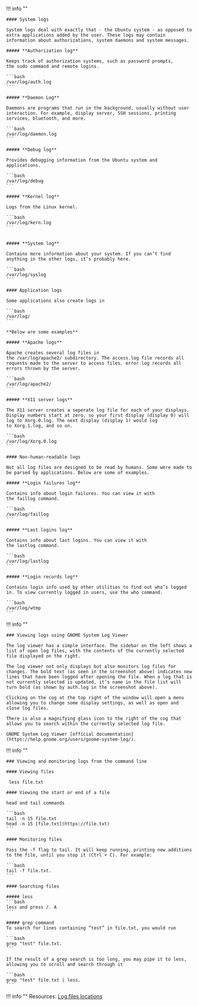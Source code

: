 !!! info ""

    #### System logs
    
    System logs deal with exactly that - the Ubuntu system - as opposed to extra applications added by the user. These logs may contain information about authorizations, system daemons and system messages.
    
    ##### **Authorization log**
    
    Keeps track of authorization systems, such as password prompts, the sudo command and remote logins.
    
    ```bash
    /var/log/auth.log
    ```
    
    ##### **Daemon Log**
    
    Daemons are programs that run in the background, usually without user interaction. For example, display server, SSH sessions, printing services, bluetooth, and more.
    
    ```bash
    /var/log/daemon.log
    ```
    
    ##### **Debug log**
    
    Provides debugging information from the Ubuntu system and applications.
    
    ```bash
    /var/log/debug
    ```
    
    ##### **Kernel log**
    
    Logs from the Linux kernel.

    ```bash
    /var/log/kern.log
    ```

    
    ##### **System log**
    
    Contains more information about your system. If you can’t find anything in the other logs, it’s probably here.
    
    ```bash
    /var/log/syslog
    ```
    
    #### Application logs
    
    Some applications also create logs in 
    
    ```bash
    /var/log/
    ```

    **Below are some examples**
    
    ##### **Apache logs**

    Apache creates several log files in the /var/log/apache2/ subdirectory. The access.log file records all requests made to the server to access files. error.log records all errors thrown by the server.

    ```bash
    /var/log/apache2/
    ```
    
    ##### **X11 server logs**
  
    The X11 server creates a seperate log file for each of your displays. Display numbers start at zero, so your first display (display 0) will log to Xorg.0.log. The next display (display 1) would log to Xorg.1.log, and so on.

    ```bash
    /var/log/Xorg.0.log
    ```
        
    #### Non-human-readable logs
    
    Not all log files are designed to be read by humans. Some were made to be parsed by applications. Below are some of examples.
    
    ##### **Login failures log**
    
    Contains info about login failures. You can view it with the faillog command.
    
    ```bash
    /var/log/faillog
    ```
    
    ##### **Last logins log**
    
    Contains info about last logins. You can view it with the lastlog command.

    ```bash
    /var/log/lastlog
    ```
    
    ##### **Login records log**

    Contains login info used by other utilities to find out who’s logged in. To view currently logged in users, use the who command.

    ```bash
    /var/log/wtmp
    ```

!!! info ""
    
    ### Viewing logs using GNOME System Log Viewer
    
    The log viewer has a simple interface. The sidebar on the left shows a list of open log files, with the contents of the currently selected file displayed on the right.
    
    The log viewer not only displays but also monitors log files for changes. The bold text (as seen in the screenshot above) indicates new lines that have been logged after opening the file. When a log that is not currently selected is updated, it’s name in the file list will turn bold (as shown by auth.log in the screenshot above).
    
    Clicking on the cog at the top right of the window will open a menu allowing you to change some display settings, as well as open and close log files.
    
    There is also a magnifying glass icon to the right of the cog that allows you to search within the currently selected log file.
    
    GNOME System Log Viewer [official documentation](https://help.gnome.org/users/gnome-system-log/).
    

!!! info ""

    ### Viewing and monitoring logs from the command line
    
    #### Viewing files
    
     less file.txt
    
    #### Viewing the start or end of a file
    
    head and tail commands
    
    ```bash
    tail -n 15 file.txt
    head -n 15 [file.txt](https://file.txt)
    ```
    
    #### Monitoring files
    
    Pass the -f flag to tail. It will keep running, printing new additions to the file, until you stop it (Ctrl + C). For example:
    
    ```bash
    tail -f file.txt.
    ```
    
    #### Searching files
    
    ##### less
    ```bash
    less and press /. A
    ```

    ##### grep command
    To search for lines containing “test” in file.txt, you would run 
    
    ```bash
    grep "test" file.txt.
    ```
    
    If the result of a grep search is too long, you may pipe it to less, allowing you to scroll and search through it
    
    ```bash
    grep "test" file.txt | less.
    ```

!!! info ""
    Resources:
    [Log files locations](https://ubuntu.com/tutorials/viewing-and-monitoring-log-files#2-log-files-locations)
